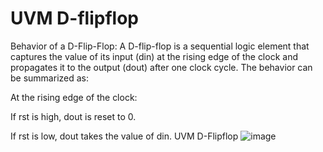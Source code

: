 # UVM  D-flipflop
Behavior of a D-Flip-Flop:
A D-flip-flop is a sequential logic element that captures the value of its input (din) at the rising edge of the clock and propagates it to the output (dout) after one clock cycle. The behavior can be summarized as:

At the rising edge of the clock:

If rst is high, dout is reset to 0.

If rst is low, dout takes the value of din.
UVM  D-Flipflop
![image](https://github.com/user-attachments/assets/46403e0a-bd65-4026-87ff-33552095760e)
